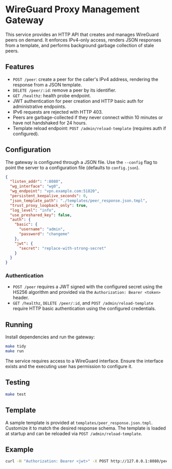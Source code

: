 # WireGuard Proxy Management Gateway

This service provides an HTTP API that creates and manages WireGuard peers on demand. It enforces IPv4-only access, renders JSON responses from a template, and performs background garbage collection of stale peers.

## Features

- `POST /peer`: create a peer for the caller's IPv4 address, rendering the response from a JSON template.
- `DELETE /peer/:id`: remove a peer by its identifier.
- `GET /healthz`: health probe endpoint.
- JWT authentication for peer creation and HTTP basic auth for administrative endpoints.
- IPv6 requests are rejected with HTTP 403.
- Peers are garbage-collected if they never connect within 10 minutes or have not handshaked for 24 hours.
- Template reload endpoint: `POST /admin/reload-template` (requires auth if configured).

## Configuration

The gateway is configured through a JSON file. Use the `--config` flag to point the server to a configuration file (defaults to `config.json`).

```json
{
  "listen_addr": ":8080",
  "wg_interface": "wg0",
  "wg_endpoint": "vpn.example.com:51820",
  "persistent_keepalive_seconds": 0,
  "json_template_path": "./templates/peer_response.json.tmpl",
  "trust_proxy_loopback_only": true,
  "log_level": "info",
  "use_preshared_key": false,
  "auth": {
    "basic": {
      "username": "admin",
      "password": "changeme"
    },
    "jwt": {
      "secret": "replace-with-strong-secret"
    }
  }
}
```

### Authentication

- `POST /peer` requires a JWT signed with the configured secret using the HS256 algorithm and provided via the `Authorization: Bearer <token>` header.
- `GET /healthz`, `DELETE /peer/:id`, and `POST /admin/reload-template` require HTTP basic authentication using the configured credentials.

## Running

Install dependencies and run the gateway:

```bash
make tidy
make run
```

The service requires access to a WireGuard interface. Ensure the interface exists and the executing user has permission to configure it.

## Testing

```bash
make test
```

## Template

A sample template is provided at `templates/peer_response.json.tmpl`. Customize it to match the desired response schema. The template is loaded at startup and can be reloaded via `POST /admin/reload-template`.

## Example

```bash
curl -H "Authorization: Bearer <jwt>" -X POST http://127.0.0.1:8080/peer
```


